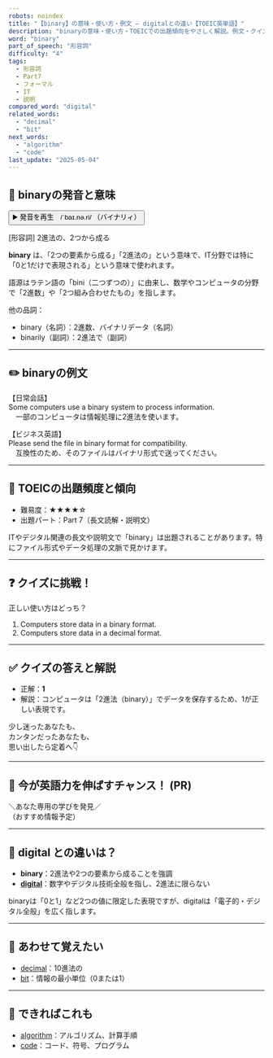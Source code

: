 ```yaml
---
robots: noindex
title: "【binary】の意味・使い方・例文 ― digitalとの違い【TOEIC英単語】"
description: "binaryの意味・使い方・TOEICでの出題傾向をやさしく解説。例文・クイズ付きでdigitalとの違いもわかりやすく学べます。"
word: "binary"
part_of_speech: "形容詞"
difficulty: "4"
tags:
  - 形容詞
  - Part7
  - フォーマル
  - IT
  - 説明
compared_word: "digital"
related_words:
  - "decimal"
  - "bit"
next_words:
  - "algorithm"
  - "code"
last_update: "2025-05-04"
---
```


## 🔰 binaryの発音と意味

<button class="play-audio" onclick="playTTS('binary')">
  <span class="play-audio-main">
    ▶️ 発音を再生　/ˈbaɪ.nə.ri/
  </span>
  <span class="play-audio-sub">
    （バイナリィ）
  </span>
</button>

[形容詞] 2進法の、2つから成る

**binary** は、「2つの要素から成る」「2進法の」という意味で、IT分野では特に「0と1だけで表現される」という意味で使われます。

語源はラテン語の「bini（二つずつの）」に由来し、数学やコンピュータの分野で「2進数」や「2つ組み合わせたもの」を指します。

他の品詞：  
- binary（名詞）：2進数、バイナリデータ（名詞）
- binarily（副詞）：2進法で（副詞）

---

## ✏️ binaryの例文

【日常会話】  
Some computers use a binary system to process information.  
　一部のコンピュータは情報処理に2進法を使います。

【ビジネス英語】  
Please send the file in binary format for compatibility.  
　互換性のため、そのファイルはバイナリ形式で送ってください。

---

## 🎯 TOEICの出題頻度と傾向

- 難易度：★★★★☆
- 出題パート：Part 7（長文読解・説明文）

ITやデジタル関連の長文や説明文で「binary」は出題されることがあります。特にファイル形式やデータ処理の文脈で見かけます。

---

## ❓ クイズに挑戦！

正しい使い方はどっち？

1. Computers store data in a binary format.  
2. Computers store data in a decimal format.

---

## ✅ クイズの答えと解説

- 正解：**1**
- 解説：コンピュータは「2進法（binary）」でデータを保存するため、1が正しい表現です。

少し迷ったあなたも、  
カンタンだったあなたも、  
思い出したら定着へ👇️

---

## 🚀 今が英語力を伸ばすチャンス！ (PR)

<div class="info-center">
＼あなた専用の学びを発見／<br>  
（おすすめ情報予定）
</div>

---

## 🤔  digital との違いは？

- **binary**：2進法や2つの要素から成ることを強調
- **[digital](/digital)**：数字やデジタル技術全般を指し、2進法に限らない

binaryは「0と1」など2つの値に限定した表現ですが、digitalは「電子的・デジタル全般」を広く指します。

---

## 🧩 あわせて覚えたい

- [decimal](/decimal)：10進法の
- [bit](/bit)：情報の最小単位（0または1）

---

## 📖 できればこれも

- [algorithm](/algorithm)：アルゴリズム、計算手順
- [code](/code)：コード、符号、プログラム

<!-- cvid: aid12_bid22 -->
